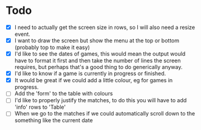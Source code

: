 # Todo

- [x] I need to actually get the screen size in rows, so I will also need a resize event.
- [x] I want to draw the screen but show the menu at the top or bottom (probably top to make it easy)
- [x] I'd like to see the dates of games, this would mean the output would have to format it first and then take the number of lines the screen requires, but perhaps that's a good thing to do generically anyway.
- [x] I'd like to know if a game is currently in progress or finished.
- [x] It would be great if we could add a little colour, eg for games in progress.
- [ ] Add the 'form' to the table with colours
- [ ] I'd like to properly justify the matches, to do this you will have to add 'info' rows to 'Table'
- [ ] When we go to the matches if we could automatically scroll down to the something like the current date
